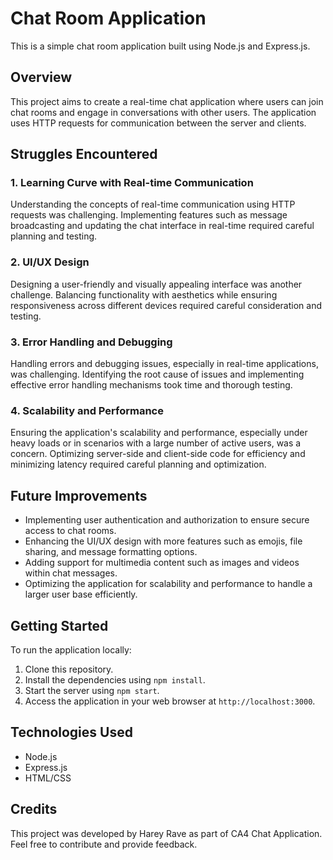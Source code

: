 # Chat Room Application

This is a simple chat room application built using Node.js and Express.js.

## Overview

This project aims to create a real-time chat application where users can join chat rooms and engage in conversations with other users. The application uses HTTP requests for communication between the server and clients.

## Struggles Encountered

### 1. Learning Curve with Real-time Communication

Understanding the concepts of real-time communication using HTTP requests was challenging. Implementing features such as message broadcasting and updating the chat interface in real-time required careful planning and testing.

### 2. UI/UX Design

Designing a user-friendly and visually appealing interface was another challenge. Balancing functionality with aesthetics while ensuring responsiveness across different devices required careful consideration and testing.

### 3. Error Handling and Debugging

Handling errors and debugging issues, especially in real-time applications, was challenging. Identifying the root cause of issues and implementing effective error handling mechanisms took time and thorough testing.

### 4. Scalability and Performance

Ensuring the application's scalability and performance, especially under heavy loads or in scenarios with a large number of active users, was a concern. Optimizing server-side and client-side code for efficiency and minimizing latency required careful planning and optimization.

## Future Improvements

- Implementing user authentication and authorization to ensure secure access to chat rooms.
- Enhancing the UI/UX design with more features such as emojis, file sharing, and message formatting options.
- Adding support for multimedia content such as images and videos within chat messages.
- Optimizing the application for scalability and performance to handle a larger user base efficiently.

## Getting Started

To run the application locally:

1. Clone this repository.
2. Install the dependencies using `npm install`.
3. Start the server using `npm start`.
4. Access the application in your web browser at `http://localhost:3000`.

## Technologies Used

- Node.js
- Express.js
- HTML/CSS

## Credits

This project was developed by Harey Rave as part of CA4 Chat Application. Feel free to contribute and provide feedback.
